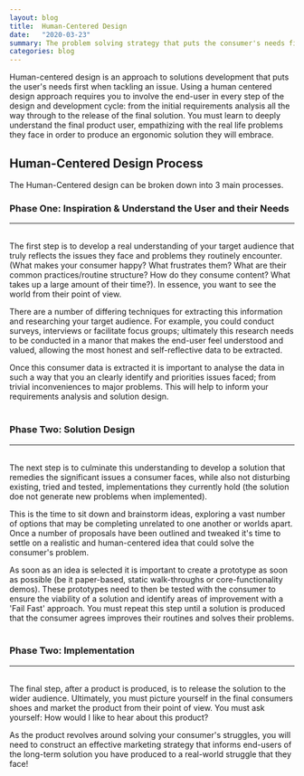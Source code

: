 ```yaml
---
layout: blog
title:  Human-Centered Design
date:   "2020-03-23"
summary: The problem solving strategy that puts the consumer's needs first when building a solution from the ground up!
categories: blog
---
```


Human-centered design is an approach to solutions development that puts the user's needs first when tackling an issue. 
Using a human centered design approach requires you to involve the end-user in every step of the design and development cycle: from the initial requirements analysis all the way through to the release of the final solution. You must learn to deeply understand the final product user, empathizing with the real life problems they face in order to produce an ergonomic solution they will embrace. 

## Human-Centered Design Process
The Human-Centered design can be broken down into 3 main processes. 

### Phase One: Inspiration & Understand the User and their Needs
---  
<br>
The first step is to develop a real understanding of your target audience that truly reflects the issues they face and problems they routinely encounter. (What makes your consumer happy? What frustrates them? What are their common practices/routine structure? How do they consume content? What takes up a large amount of their time?). 
In essence, you want to see the world from their point of view.

There are a number of differing techniques for extracting this information and researching your target audience. For example, you could conduct surveys, interviews or facilitate focus groups; ultimately this research needs to be conducted in a manor that makes the end-user feel understood and valued, allowing the most honest and self-reflective data to be extracted. 

Once this consumer data is extracted it is important to analyse the data in such a way that you an clearly identify and priorities issues faced; from trivial inconveniences to major problems. This will help to inform your requirements analysis and solution design. 
<br><br>

### Phase Two: Solution Design
---  
<br>
The next step is to culminate this understanding to develop a solution that remedies the significant issues a consumer faces, while also not disturbing existing, tried and tested, implementations they currently hold (the solution doe not generate new problems when implemented). 

This is the time to sit down and brainstorm ideas, exploring a vast number of options that may be completing unrelated to one another or worlds apart. Once a number of proposals have been outlined and tweaked it's time to settle on a realistic and human-centered idea that could solve the consumer's problem.

As soon as an idea is selected it is important to create a prototype as soon as possible (be it paper-based, static walk-throughs or core-functionality demos). These prototypes need to then be tested with the consumer to ensure the viability of a solution and identify areas of improvement with a 'Fail Fast' approach. You must repeat this step until a solution is produced that the consumer agrees improves their routines and solves their problems. 
<br><br>

### Phase Two: Implementation 
---  
<br>
The final step, after a product is produced, is to release the solution to the wider audience. Ultimately, you must picture yourself in the final consumers shoes and market the product from their point of view. You must ask yourself: How would I like to hear about this product? 

As the product revolves around solving your consumer's struggles, you will need to construct an effective marketing strategy that informs end-users of the long-term solution you have produced to a real-world struggle that they face! 
<br><br>